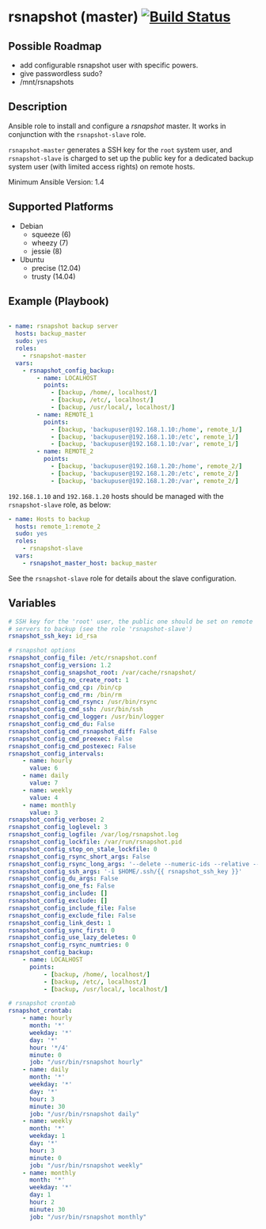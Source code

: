 # rsnapshot (master) [![Build Status](https://travis-ci.org/osiell/ansible-rsnapshot-master.png)](https://travis-ci.org/osiell/ansible-rsnapshot-master)

## Possible Roadmap

* add configurable rsnapshot user with specific powers.
* give passwordless sudo?
* /mnt/rsnapshots

## Description

Ansible role to install and configure a *rsnapshot* master. It works in
conjunction with the `rsnapshot-slave` role.

`rsnapshot-master` generates a SSH key for the `root` system user, and
`rsnapshot-slave` is charged to set up the public key for a dedicated backup
system user (with limited access rights) on remote hosts.

Minimum Ansible Version: 1.4

## Supported Platforms

* Debian
    - squeeze   (6)
    - wheezy    (7)
    - jessie    (8)
* Ubuntu
    - precise   (12.04)
    - trusty    (14.04)

## Example (Playbook)

```yaml

- name: rsnapshot backup server
  hosts: backup_master
  sudo: yes
  roles:
    - rsnapshot-master
  vars:
    - rsnapshot_config_backup:
        - name: LOCALHOST
          points:
            - [backup, /home/, localhost/]
            - [backup, /etc/, localhost/]
            - [backup, /usr/local/, localhost/]
        - name: REMOTE_1
          points:
            - [backup, 'backupuser@192.168.1.10:/home', remote_1/]
            - [backup, 'backupuser@192.168.1.10:/etc', remote_1/]
            - [backup, 'backupuser@192.168.1.10:/var', remote_1/]
        - name: REMOTE_2
          points:
            - [backup, 'backupuser@192.168.1.20:/home', remote_2/]
            - [backup, 'backupuser@192.168.1.20:/etc', remote_2/]
            - [backup, 'backupuser@192.168.1.20:/var', remote_2/]
```

`192.168.1.10` and `192.168.1.20` hosts should be managed with the
`rsnapshot-slave` role, as below:

```yaml
- name: Hosts to backup
  hosts: remote_1:remote_2
  sudo: yes
  roles:
    - rsnapshot-slave
  vars:
    - rsnapshot_master_host: backup_master
```

See the `rsnapshot-slave` role for details about the slave configuration.

## Variables

```yaml
# SSH key for the 'root' user, the public one should be set on remote
# servers to backup (see the role 'rsnapshot-slave')
rsnapshot_ssh_key: id_rsa

# rsnapshot options
rsnapshot_config_file: /etc/rsnapshot.conf
rsnapshot_config_version: 1.2
rsnapshot_config_snapshot_root: /var/cache/rsnapshot/
rsnapshot_config_no_create_root: 1
rsnapshot_config_cmd_cp: /bin/cp
rsnapshot_config_cmd_rm: /bin/rm
rsnapshot_config_cmd_rsync: /usr/bin/rsync
rsnapshot_config_cmd_ssh: /usr/bin/ssh
rsnapshot_config_cmd_logger: /usr/bin/logger
rsnapshot_config_cmd_du: False
rsnapshot_config_cmd_rsnapshot_diff: False
rsnapshot_config_cmd_preexec: False
rsnapshot_config_cmd_postexec: False
rsnapshot_config_intervals:
    - name: hourly
      value: 6
    - name: daily
      value: 7
    - name: weekly
      value: 4
    - name: monthly
      value: 3
rsnapshot_config_verbose: 2
rsnapshot_config_loglevel: 3
rsnapshot_config_logfile: /var/log/rsnapshot.log
rsnapshot_config_lockfile: /var/run/rsnapshot.pid
rsnapshot_config_stop_on_stale_lockfile: 0
rsnapshot_config_rsync_short_args: False
rsnapshot_config_rsync_long_args: '--delete --numeric-ids --relative --delete-excluded --rsync-path=rsync-wrapper.sh'
rsnapshot_config_ssh_args: '-i $HOME/.ssh/{{ rsnapshot_ssh_key }}'
rsnapshot_config_du_args: False
rsnapshot_config_one_fs: False
rsnapshot_config_include: []
rsnapshot_config_exclude: []
rsnapshot_config_include_file: False
rsnapshot_config_exclude_file: False
rsnapshot_config_link_dest: 1
rsnapshot_config_sync_first: 0
rsnapshot_config_use_lazy_deletes: 0
rsnapshot_config_rsync_numtries: 0
rsnapshot_config_backup:
    - name: LOCALHOST
      points:
          - [backup, /home/, localhost/]
          - [backup, /etc/, localhost/]
          - [backup, /usr/local/, localhost/]

# rsnapshot crontab
rsnapshot_crontab:
    - name: hourly
      month: '*'
      weekday: '*'
      day: '*'
      hour: '*/4'
      minute: 0
      job: "/usr/bin/rsnapshot hourly"
    - name: daily
      month: '*'
      weekday: '*'
      day: '*'
      hour: 3
      minute: 30
      job: "/usr/bin/rsnapshot daily"
    - name: weekly
      month: '*'
      weekday: 1
      day: '*'
      hour: 3
      minute: 0
      job: "/usr/bin/rsnapshot weekly"
    - name: monthly
      month: '*'
      weekday: '*'
      day: 1
      hour: 2
      minute: 30
      job: "/usr/bin/rsnapshot monthly"
```
